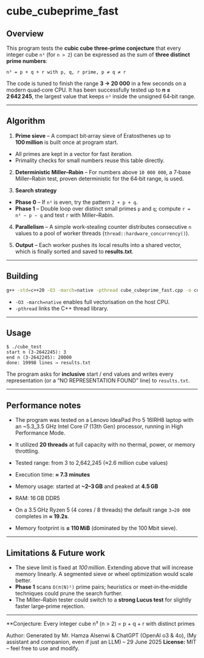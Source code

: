 
# cube_cubeprime_fast

## Overview
This program tests the **cubic cube three‑prime conjecture** that every integer cube `n³` (for `n > 2`)
can be expressed as the sum of **three distinct prime numbers**:

```
n³ = p + q + r with p, q, r prime, p ≠ q ≠ r
```

The code is tuned to finish the range **3 → 20 000** in a few seconds on a modern
quad‑core CPU. It has been successfully tested up to **n ≤ 2 642 245**, the largest value that keeps
`n³` inside the unsigned 64‑bit range.

---

## Algorithm

1. **Prime sieve** – A compact bit‑array sieve of Eratosthenes up to **100 million**
is built once at program start.
* All primes are kept in a vector for fast iteration.
* Primality checks for small numbers reuse this table directly.

2. **Deterministic Miller–Rabin** – For numbers above `10 000 000`, a 7‑base
Miller–Rabin test, proven deterministic for the 64‑bit range, is used.

3. **Search strategy**
* **Phase 0** – If `n³` is even, try the pattern `2 + p + q`.
* **Phase 1** – Double loop over distinct small primes `p` and `q`;
compute `r = n³ − p − q` and test `r` with Miller–Rabin.

4. **Parallelism** – A simple work‑stealing counter distributes consecutive `n`
values to a pool of worker threads (`thread::hardware_concurrency()`).

5. **Output** – Each worker pushes its local results into a shared vector,
which is finally sorted and saved to **results.txt**.

---

## Building

```bash
g++ -std=c++20 -O3 -march=native -pthread cube_cubeprime_fast.cpp -o cube_test
```

* `-O3 -march=native` enables full vectorisation on the host CPU.
* `-pthread` links the C++ thread library.

---

## Usage

```
$ ./cube_test
start n (3-2642245): 3
end n (3-2642245): 20000
done: 19998 lines → results.txt
```

The program asks for **inclusive** start / end values and writes every
representation (or a “NO REPRESENTATION FOUND” line) to `results.txt`.

---

## Performance notes

* The program was tested on a Lenovo IdeaPad Pro 5 16IRH8 laptop with an ~5.3_3.5 GHz Intel Core i7 (13th Gen) processor, running in High Performance Mode.
* It utilized **20 threads** at full capacity with no thermal, power, or memory throttling.

* Tested range: from 3 to 2,642,245 (≈2.6 million cube values)
* Execution time: **≈ 7.3 minutes**
* Memory usage: started at **~2–3 GB** and peaked at **4.5 GB**
* RAM: 16 GB DDR5
* On a 3.5 GHz Ryzen 5 (4 cores / 8 threads) the default range `3→20 000`
completes in **≈ 19.2s**.
* Memory footprint is **≤ 110 MiB** (dominated by the 100 Mbit sieve).

---

## Limitations & Future work


* The sieve limit is fixed at *100 million*. Extending above that will
increase memory linearly. A segmented sieve or wheel optimization would
scale better.
* **Phase 1** scans `O(π(N)²)` prime pairs; heuristics or meet‑in‑the‑middle
techniques could prune the search further.
* The Miller–Rabin tester could switch to a **strong Lucus test** for slightly
faster large‑prime rejection.

---

**Conjecture: Every integer cube n³ (n > 2) = p + q + r with distinct primes

Author: Generated by Mr. Hamza Alsenwi & ChatGPT (OpenAI o3 & 4o), (My assistant and companion, even if just an LLM)
– 29 June 2025
**License:** MIT – feel free to use and modify.